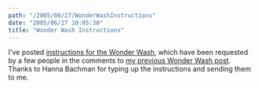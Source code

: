 ```yaml
---
path: "/2005/06/27/WonderWashInstructions" 
date: "2005/06/27 10:05:30" 
title: "Wonder Wash Instructions" 
---
```

I've posted <a href="http://www.randomchaos.com/document.php?source=wonder_wash">instructions for the Wonder Wash</a>, which have been requested by a few people in the comments to <a href="http://weblog.randomchaos.com/index.php?date=2005-01-31&amp;title=wonder+wash+update">my previous Wonder Wash post</a>. Thanks to Hanna Bachman for typing up the instructions and sending them to me.